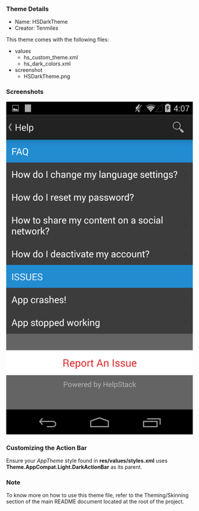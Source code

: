 ### Theme Details

- Name: HSDarkTheme
- Creator: Tenmiles

This theme comes with the following files:
- values
  - hs_custom_theme.xml
  - hs_dark_colors.xml
- screenshot
  - HSDarkTheme.png

### Screenshots
![Dark Theme Screenshot](screenshot/HSDarkTheme.png "Dark Theme")

### Customizing the Action Bar

Ensure your *AppTheme* style found in **res/values/styles.xml** uses **Theme.AppCompat.Light.DarkActionBar** as its parent.

### Note
To know more on how to use this theme file, refer to the Theming/Skinning section of the main README document located at the root of the project.
